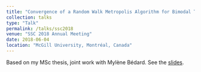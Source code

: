 ```yaml
---
title: "Convergence of a Random Walk Metropolis Algorithm for Bimodal Target Distribution"
collection: talks
type: "Talk"
permalink: /talks/ssc2018
venue: "SSC 2018 Annual Meeting"
date: 2018-06-04
location: "McGill University, Montréal, Canada"
---
```


Based on my MSc thesis, joint work with Mylène Bédard.
See the [slides](https://mic-lalancette.github.io/files/PresentationSSC2018.pdf).
